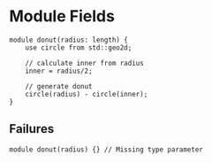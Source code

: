 # Module Fields

```µCAD,donut
module donut(radius: length) {
    use circle from std::geo2d;

    // calculate inner from radius
    inner = radius/2;

    // generate donut
    circle(radius) - circle(inner);
}
```

## Failures

```µCAD,fail.donut#fail
module donut(radius) {} // Missing type parameter
```
